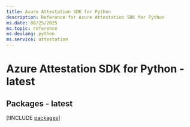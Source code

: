 ```yaml
---
title: Azure Attestation SDK for Python
description: Reference for Azure Attestation SDK for Python
ms.date: 08/25/2025
ms.topic: reference
ms.devlang: python
ms.service: attestation
---
```

# Azure Attestation SDK for Python - latest
## Packages - latest
[!INCLUDE [packages](attestation-index.md)]